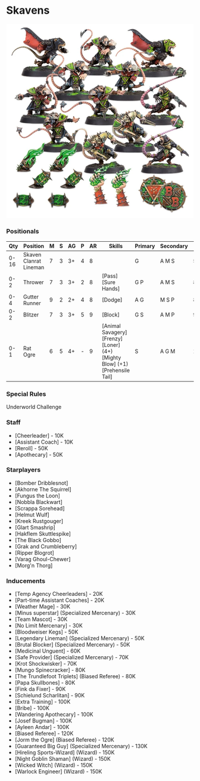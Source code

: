 ﻿# Skavens

![](../media/teams/BBSkavenTeamLead.webp)

### Positionals

| Qty  | Position               | M | S | AG | P | AR | Skills                                                                                                  | Primary | Secondary | Cost |
| ---- | ---------------------- | - | - | -- | - | -- | ------------------------------------------------------------------------------------------------------- | ------- | --------- | ---- |
| 0-16 | Skaven Clanrat Lineman | 7 | 3 | 3+ | 4 | 8  |                                                                                                         | G       | A M S     | 50K  |
| 0-2  | Thrower                | 7 | 3 | 3+ | 2 | 8  | [Pass]<br /> [Sure Hands]                                                                               | G P     | A M S     | 85K  |
| 0-4  | Gutter Runner          | 9 | 2 | 2+ | 4 | 8  | [Dodge]                                                                                                 | A G     | M S P     | 85K  |
| 0-2  | Blitzer                | 7 | 3 | 3+ | 5 | 9  | [Block]                                                                                                 | G S     | A M P     | 90K  |
| 0-1  | Rat Ogre               | 6 | 5 | 4+ | - | 9  | [Animal Savagery]<br /> [Frenzy] <br /> [Loner] (4+) <br /> [Mighty Blow] (+1) <br /> [Prehensile Tail] | S       | A G M     | 150K |

### Special Rules

Underworld Challenge

### Staff

* [Cheerleader] - 10K
* [Assistant Coach] - 10K
* [Reroll] - 50K
* [Apothecary]  - 50K

### Starplayers

* [Bomber Dribblesnot]
* [Akhorne The Squirrel]
* [Fungus the Loon]
* [Nobbla Blackwart]
* [Scrappa Sorehead]
* [Helmut Wulf]
* [Kreek Rustgouger]
* [Glart Smashrip]
* [Hakflem Skuttlespike]
* [The Black Gobbo]
* [Grak and Crumbleberry]
* [Ripper Blogrot]
* [Varag Ghoul-Chewer]
* [Morg'n Thorg]

### Inducements

* [Temp Agency Cheerleaders] - 20K
* [Part-time Assistant Coaches] - 20K
* [Weather Mage] - 30K
* [Minus superstar] (Specialized Mercenary) - 30K
* [Team Mascot] - 30K
* [No Limit Mercenary] - 30K
* [Bloodweiser Kegs] - 50K
* [Legendary Lineman] (Specialized Mercenary) - 50K
* [Brutal Blocker] (Specialized Mercenary) - 50K
* [Medicinal Unguent] - 60K
* [Safe Provider] (Specialized Mercenary) - 70K
* [Krot Shockwisker] - 70K
* [Mungo Spinecracker] - 80K
* [The Trundlefoot Triplets] (Biased Referee) - 80K
* [Papa Skullbones] - 80K
* [Fink da Fixer] - 90K
* [Schielund Scharlitan] - 90K
* [Extra Training] - 100K
* [Bribe] - 100K
* [Wandering Apothecary] - 100K
* [Josef Bugman] - 100K
* [Ayleen Andar] - 100K
* [Biased Referee] - 120K
* [Jorm the Ogre] (Biased Referee) - 120K
* [Guaranteed Big Guy] (Specialized Mercenary) - 130K
* [Hireling Sports-Wizard] (Wizard) - 150K
* [Night Goblin Shaman] (Wizard) - 150K
* [Wicked Witch] (Wizard) - 150K
* [Warlock Engineer] (Wizard) - 150K
